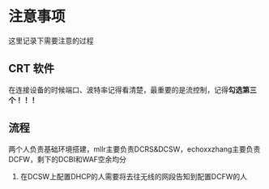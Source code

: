 # 注意事项

这里记录下需要注意的过程

## CRT 软件 

在连接设备的时候端口、波特率记得看清楚，最重要的是流控制，记得**勾选第三个！！！**

## 流程

两个人负责基础环境搭建，mllr主要负责DCRS&DCSW，echoxxzhang主要负责DCFW，剩下的DCBI和WAF空余均分

1. 在DCSW上配置DHCP的人需要将去往无线的网段告知到配置DCFW的人